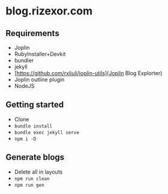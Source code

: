 # blog.rizexor.com

## Requirements

- Joplin
- RubyInstaller+Devkit
- bundler
- jekyll
- [https://github.com/rxliuli/joplin-utils](Joplin Blog Explorter)
- Joplin outline plugin
- NodeJS

## Getting started

- Clone
- `bundle install`
- `bundle exec jekyll serve`
- `npm i -D`

## Generate blogs

- Delete all in layouts
- `npm run clean`
- `npm run gen`
